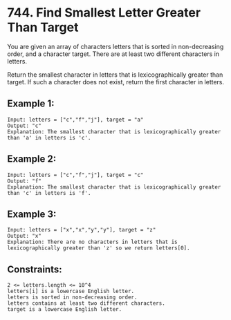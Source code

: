 # 744. Find Smallest Letter Greater Than Target
     
You are given an array of characters letters that is sorted in non-decreasing order, and a character target. There are at least two different characters in letters.

Return the smallest character in letters that is lexicographically greater than target. If such a character does not exist, return the first character in letters.

## Example 1:

    Input: letters = ["c","f","j"], target = "a"
    Output: "c"
    Explanation: The smallest character that is lexicographically greater than 'a' in letters is 'c'.
## Example 2:

    Input: letters = ["c","f","j"], target = "c"
    Output: "f"
    Explanation: The smallest character that is lexicographically greater than 'c' in letters is 'f'.
## Example 3:

    Input: letters = ["x","x","y","y"], target = "z"
    Output: "x"
    Explanation: There are no characters in letters that is lexicographically greater than 'z' so we return letters[0].
## Constraints:

    2 <= letters.length <= 10^4
    letters[i] is a lowercase English letter.
    letters is sorted in non-decreasing order.
    letters contains at least two different characters.
    target is a lowercase English letter.